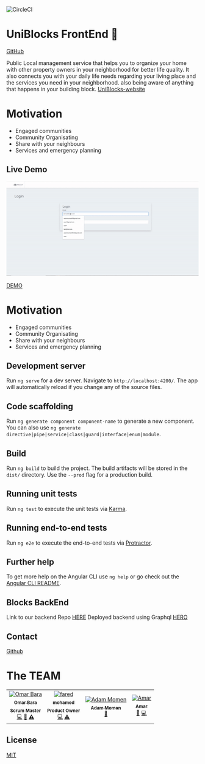 ![CircleCI](https://img.shields.io/circleci/build/github/AdamMomen/blocks-backend/master)

# UniBlocks FrontEnd 🏢

[GitHub](https://github.com/n0tw0rking)

Public Local management service that helps you to organize your home with other property owners in your neighborhood for better life quality.
It also connects you with your daily life needs regarding your living place and the services you need in your neighborhood.
also being aware of anything that happens in your building block.
[UniBlocks-website](https://omx-265700.firebaseapp.com/)

# Motivation

- Engaged communities
- Community Organisating
- Share with your neighbours
- Services and emergency planning

## Live Demo
![UniBlocks](./demo/demo.gif)


[DEMO](https://omx-265700.firebaseapp.com/)


# Motivation

- Engaged communities
- Community Organisating
- Share with your neighbours
- Services and emergency planning

## Development server

Run `ng serve` for a dev server. Navigate to `http://localhost:4200/`. The app will automatically reload if you change any of the source files.

## Code scaffolding

Run `ng generate component component-name` to generate a new component. You can also use `ng generate directive|pipe|service|class|guard|interface|enum|module`.

## Build

Run `ng build` to build the project. The build artifacts will be stored in the `dist/` directory. Use the `--prod` flag for a production build.

## Running unit tests

Run `ng test` to execute the unit tests via [Karma](https://karma-runner.github.io).

## Running end-to-end tests

Run `ng e2e` to execute the end-to-end tests via [Protractor](http://www.protractortest.org/).

## Further help

To get more help on the Angular CLI use `ng help` or go check out the [Angular CLI README](https://github.com/angular/angular-cli/blob/master/README.md).

## Blocks BackEnd

Link to our backend Repo [HERE](https://github.com/n0tw0rking/blocks-backend)
Deployed backend using Graphql [HERO](https://github.com/n0tw0rking/blocks-backend)

## Contact

[Github](https://github.com/n0tw0rking)


# The TEAM

<!-- ALL-CONTRIBUTORS-LIST:START - Do not remove or modify this section -->
<!-- prettier-ignore -->
<table>
  <tr>
    <td align="center"><a href="https://github.com/OmarBara"><img src="https://avatars0.githubusercontent.com/u/26072723?s=400&v=4" width="100px;" alt="Omar Bara"/><br /><sub><b>Omar Bara</b></sub></a><br /><sub><b>Scrum Master </b></sub><br /><a href="" title="Code">💻</a> <a href="" title="Documentation">📖</a> <a href="" title="Tests">⚠️</a></td>
    <td align="center"><a href="https://github.com/mohamed-fared"><img src="https://avatars1.githubusercontent.com/u/38176894?s=400&v=4" width="100px;" alt="fared"/><br /><sub><b>mohamed</b></sub></a><br /><sub><b>Product Owner</b></sub><br /><a href="https://github.com/mohamed-fared" title="Code">💻</a> <a href="" title="Tests">⚠️</a></td>
    <td align="center"><a href="https://github.com/AdamMomen"><img src="https://avatars1.githubusercontent.com/u/55929982?s=400&v=4" width="100px;" alt="Adam Momen"/><br /><sub><b>Adam Momen</b></sub></a><br /><a href="https://github.com/AdamMomen" title="Bug reports">🐛</a></td>
    <td align="center"><a href="https://github.com/psktcsharp"><img src="https://avatars0.githubusercontent.com/u/23266034?s=400&v=4" width="100px;" alt="Amar"/><br /><sub><b>Amar</b></sub></a><br /><a href="https://github.com/psktcsharp" title="Bug reports">🐛</a> <a href="" title="Code">💻</a></td>   
</table>

<!-- ALL-CONTRIBUTORS-LIST:END -->

## License

[MIT](./LICENSE)
